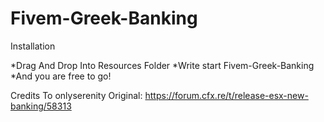 # Fivem-Greek-Banking

Installation

*Drag And Drop Into Resources Folder
*Write start Fivem-Greek-Banking
*And you are free to go!

Credits To onlyserenity Original: https://forum.cfx.re/t/release-esx-new-banking/58313
